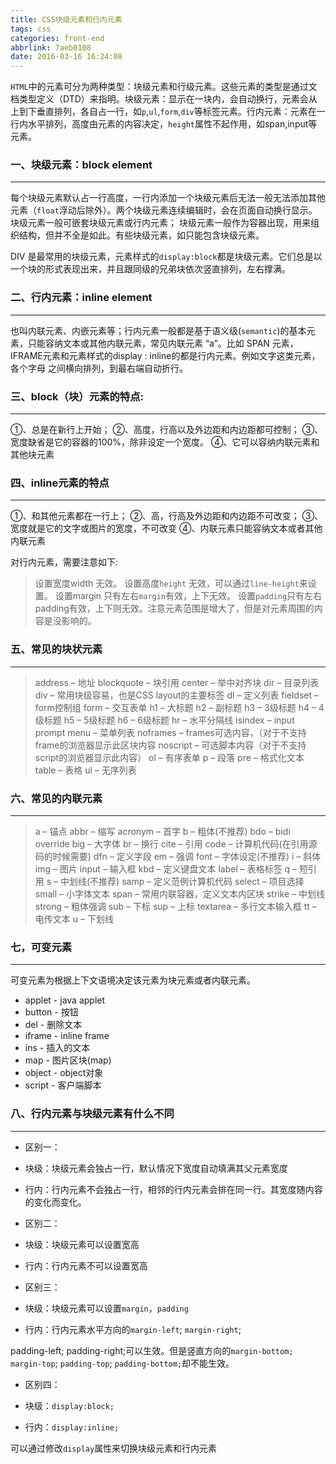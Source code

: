 ```yaml
---
title: CSS块级元素和行内元素
tags: css
categories: front-end
abbrlink: 7aeb0108
date: 2016-03-16 16:24:08
---
```



`HTML`中的元素可分为两种类型：块级元素和行级元素。这些元素的类型是通过文档类型定义（DTD）来指明。块级元素：显示在一块内，会自动换行，元素会从上到下垂直排列，各自占一行，如`p`,`ul`,`form`,`div`等标签元素。行内元素：元素在一行内水平排列，高度由元素的内容决定，`height`属性不起作用，如span,input等元素。

<!--more-->
### 一、块级元素：block element
---

每个块级元素默认占一行高度，一行内添加一个块级元素后无法一般无法添加其他元素（`float`浮动后除外）。两个块级元素连续编辑时，会在页面自动换行显示。块级元素一般可嵌套块级元素或行内元素；
块级元素一般作为容器出现，用来组织结构，但并不全是如此。有些块级元素，如只能包含块级元素。

DIV 是最常用的块级元素，元素样式的`display:block`都是块级元素。它们总是以一个块的形式表现出来，并且跟同级的兄弟块依次竖直排列，左右撑满。

### 二、行内元素：inline element
---

也叫内联元素、内嵌元素等；行内元素一般都是基于语义级(`semantic`)的基本元素，只能容纳文本或其他内联元素，常见内联元素 “a”。比如 SPAN 元素，IFRAME元素和元素样式的display : inline的都是行内元素。例如文字这类元素，各个字母 之间横向排列，到最右端自动折行。

### 三、block（块）元素的特点:
---

①、总是在新行上开始；
②、高度，行高以及外边距和内边距都可控制；
③、宽度缺省是它的容器的100%，除非设定一个宽度。
④、它可以容纳内联元素和其他块元素

### 四、inline元素的特点
---

①、和其他元素都在一行上；
②、高，行高及外边距和内边距不可改变；
③、宽度就是它的文字或图片的宽度，不可改变
④、内联元素只能容纳文本或者其他内联元素

对行内元素，需要注意如下:

> 设置宽度width 无效。 设置高度`height` 无效，可以通过`line-height`来设置。 设置margin
> 只有左右`margin`有效，上下无效。
> 设置`padding`只有左右padding有效，上下则无效。注意元素范围是增大了，但是对元素周围的内容是没影响的。

### 五、常见的块状元素
---

> address – 地址
blockquote – 块引用
center – 举中对齐块
dir – 目录列表
div – 常用块级容易，也是CSS layout的主要标签
dl – 定义列表
fieldset – form控制组
form – 交互表单
h1 – 大标题
h2 – 副标题
h3 – 3级标题
h4 – 4级标题
h5 – 5级标题
h6 – 6级标题
hr – 水平分隔线
isindex – input prompt
menu – 菜单列表
noframes – frames可选内容，（对于不支持frame的浏览器显示此区块内容
noscript – 可选脚本内容（对于不支持script的浏览器显示此内容）
ol – 有序表单
p – 段落
pre – 格式化文本
table – 表格
ul – 无序列表

### 六、常见的内联元素
---

> a – 锚点
abbr – 缩写
acronym – 首字
b – 粗体(不推荐)
bdo – bidi override
big – 大字体
br – 换行
cite – 引用
code – 计算机代码(在引用源码的时候需要)
dfn – 定义字段
em – 强调
font – 字体设定(不推荐)
i – 斜体
img – 图片
input – 输入框
kbd – 定义键盘文本
label – 表格标签
q – 短引用
s – 中划线(不推荐)
samp – 定义范例计算机代码
select – 项目选择
small – 小字体文本
span – 常用内联容器，定义文本内区块
strike – 中划线
strong – 粗体强调
sub – 下标
sup – 上标
textarea – 多行文本输入框
tt – 电传文本
u – 下划线

### 七，可变元素
---

可变元素为根据上下文语境决定该元素为块元素或者内联元素。

 - applet - java applet
 - button - 按钮
 - del - 删除文本
 - iframe - inline frame
 - ins - 插入的文本
 - map - 图片区块(map)
 - object - object对象
 - script - 客户端脚本
 
### 八、行内元素与块级元素有什么不同
---

 - 区别一：

  - 块级：块级元素会独占一行，默认情况下宽度自动填满其父元素宽度

  - 行内：行内元素不会独占一行，相邻的行内元素会排在同一行。其宽度随内容的变化而变化。

 - 区别二：

  - 块级：块级元素可以设置宽高

  - 行内：行内元素不可以设置宽高

 - 区别三：

  - 块级：块级元素可以设置`margin`，`padding`

  - 行内：行内元素水平方向的`margin-left`; `margin-right`;

 padding-left; padding-right;可以生效。但是竖直方向的`margin-bottom;` ` margin-top`; `padding-top`; `padding-bottom;`却不能生效。
 

 - 区别四：

  - 块级：`display:block;`

  - 行内：`display:inline;`
  


可以通过修改`display`属性来切换块级元素和行内元素

